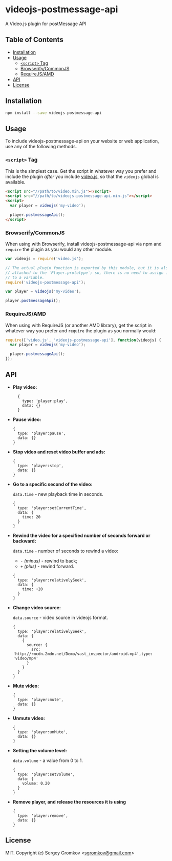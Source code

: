 # videojs-postmessage-api

A Video.js plugin for postMessage API

## Table of Contents

<!-- START doctoc generated TOC please keep comment here to allow auto update -->
<!-- DON'T EDIT THIS SECTION, INSTEAD RE-RUN doctoc TO UPDATE -->


- [Installation](#installation)
- [Usage](#usage)
  - [`<script>` Tag](#script-tag)
  - [Browserify/CommonJS](#browserifycommonjs)
  - [RequireJS/AMD](#requirejsamd)
- [API](#api)
- [License](#license)

<!-- END doctoc generated TOC please keep comment here to allow auto update -->

## Installation

```sh
npm install --save videojs-postmessage-api
```

## Usage

To include videojs-postmessage-api on your website or web application, use any of the following methods.

### `<script>` Tag

This is the simplest case. Get the script in whatever way you prefer and include the plugin _after_ you include [video.js][videojs], so that the `videojs` global is available.

```html
<script src="//path/to/video.min.js"></script>
<script src="//path/to/videojs-postmessage-api.min.js"></script>
<script>
  var player = videojs('my-video');

  player.postmessageApi();
</script>
```

### Browserify/CommonJS

When using with Browserify, install videojs-postmessage-api via npm and `require` the plugin as you would any other module.

```js
var videojs = require('video.js');

// The actual plugin function is exported by this module, but it is also
// attached to the `Player.prototype`; so, there is no need to assign it
// to a variable.
require('videojs-postmessage-api');

var player = videojs('my-video');

player.postmessageApi();
```

### RequireJS/AMD

When using with RequireJS (or another AMD library), get the script in whatever way you prefer and `require` the plugin as you normally would:

```js
require(['video.js', 'videojs-postmessage-api'], function(videojs) {
  var player = videojs('my-video');

  player.postmessageApi();
});
```

## API

* **Play video:**
  ```
    {
      type: 'player:play',
      data: {}
    }
  ```

* **Pause video:**
  ```
  {
    type: 'player:pause',
    data: {}
  }
  ```

* **Stop video and reset video buffer and ads:**
  ```
  {
    type: 'player:stop',
    data: {}
  }
  ```

* **Go to a specific second of the video:**

  `data.time` - new playback time in seconds.

  ```
  {
    type: 'player:setCurrentTime',
    data: {
      time: 20
    }
  }
  ```

* **Rewind the video for a specified number of seconds forward or backward:**

  `data.time` - number of seconds to rewind a video:
  * `-` *(minus)* - rewind to back;
  * `+` *(plus)* - rewind forward.

  ```
  {
    type: 'player:relativelySeek',
    data: {
      time: +20
    }
  }
  ```

* **Change video source:**

  `data.source` - video source in videojs format.

  ```
  {
    type: 'player:relativelySeek',
    data: {
      {
        source: {
          src: 'http://rmcdn.2mdn.net/Demo/vast_inspector/android.mp4',type: 'video/mp4'
        }
      }
    }
  }
  ```

* **Mute video:**
  ```
  {
    type: 'player:mute',
    data: {}
  }
  ```

* **Unmute video:**
  ```
  {
    type: 'player:unMute',
    data: {}
  }
  ```

* **Setting the volume level:**

  `data.volume` - a value from 0 to 1.

  ```
  {
    type: 'player:setVolume',
    data: {
      volume: 0.20
    }
  }
  ```

* **Remove player, and release the resources it is using**
  ```
  {
    type: 'player:remove',
    data: {}
  }
  ```


## License

MIT. Copyright (c) Sergey Gromkov &lt;sgromkov@gmail.com&gt;


[videojs]: http://videojs.com/
